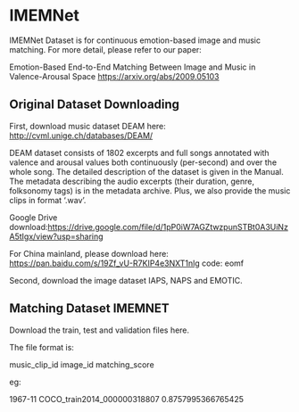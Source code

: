 # IMEMNet
IMEMNet Dataset is for continuous emotion-based image and music matching. For more detail, please refer to our paper:

Emotion-Based End-to-End Matching Between Image and Music in Valence-Arousal Space
https://arxiv.org/abs/2009.05103
	

## Original Dataset Downloading
First, download music dataset DEAM here:
http://cvml.unige.ch/databases/DEAM/

DEAM dataset consists of 1802 excerpts and full songs annotated with valence and arousal values both continuously (per-second) and over the whole song. The detailed description of the dataset is given in the Manual. The metadata describing the audio excerpts (their duration, genre, folksonomy tags) is in the metadata archive.
Plus, we also provide the music clips in format ‘.wav’. 

Google Drive download:https://drive.google.com/file/d/1pP0iW7AGZtwzpunSTBt0A3UiNzA5tIgx/view?usp=sharing

For China mainland, please download here: https://pan.baidu.com/s/19Zf_vU-R7KIP4e3NXT1nlg 
code: eomf 

Second, download the image dataset IAPS, NAPS and EMOTIC.

## Matching Dataset IMEMNET
Download the train, test and validation files here.

The file format is:

music_clip_id image_id matching_score

eg:

1967-11 COCO_train2014_000000318807 0.8757995366765425
